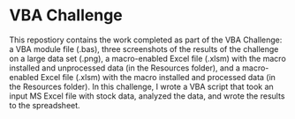 # VBA Challenge

This repostiory contains the work completed as part of the VBA Challenge: a VBA module file (.bas), three screenshots of the results of the challenge on a large data set (.png), a macro-enabled Excel file (.xlsm) with the macro installed and unprocessed data (in the Resources folder), and a macro-enabled Excel file (.xlsm) with the macro installed and processed data (in the Resources folder). In this challenge, I wrote a VBA script that took an input MS Excel file with stock data, analyzed the data, and wrote the results to the spreadsheet.
